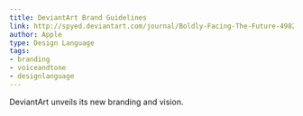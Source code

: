 ```yaml
---
title: DeviantArt Brand Guidelines
link: http://spyed.deviantart.com/journal/Boldly-Facing-The-Future-498282387
author: Apple
type: Design Language
tags: 
- branding
- voiceandtone
- designlanguage
---
```


DeviantArt unveils its new branding and vision.